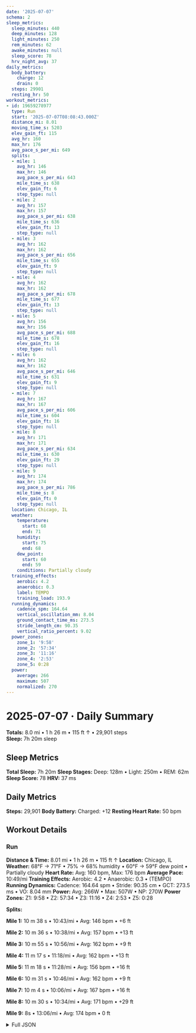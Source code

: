 ```yaml
---
date: '2025-07-07'
schema: 2
sleep_metrics:
  sleep_minutes: 440
  deep_minutes: 128
  light_minutes: 250
  rem_minutes: 62
  awake_minutes: null
  sleep_score: 78
  hrv_night_avg: 37
daily_metrics:
  body_battery:
    charge: 12
    drain: 0
  steps: 29901
  resting_hr: 50
workout_metrics:
- id: 19659278977
  type: Run
  start: '2025-07-07T08:08:43.000Z'
  distance_mi: 8.01
  moving_time_s: 5203
  elev_gain_ft: 115
  avg_hr: 160
  max_hr: 176
  avg_pace_s_per_mi: 649
  splits:
  - mile: 1
    avg_hr: 146
    max_hr: 146
    avg_pace_s_per_mi: 643
    mile_time_s: 638
    elev_gain_ft: 6
    step_type: null
  - mile: 2
    avg_hr: 157
    max_hr: 157
    avg_pace_s_per_mi: 638
    mile_time_s: 636
    elev_gain_ft: 13
    step_type: null
  - mile: 3
    avg_hr: 162
    max_hr: 162
    avg_pace_s_per_mi: 656
    mile_time_s: 655
    elev_gain_ft: 9
    step_type: null
  - mile: 4
    avg_hr: 162
    max_hr: 162
    avg_pace_s_per_mi: 678
    mile_time_s: 677
    elev_gain_ft: 13
    step_type: null
  - mile: 5
    avg_hr: 156
    max_hr: 156
    avg_pace_s_per_mi: 688
    mile_time_s: 678
    elev_gain_ft: 16
    step_type: null
  - mile: 6
    avg_hr: 162
    max_hr: 162
    avg_pace_s_per_mi: 646
    mile_time_s: 631
    elev_gain_ft: 9
    step_type: null
  - mile: 7
    avg_hr: 167
    max_hr: 167
    avg_pace_s_per_mi: 606
    mile_time_s: 604
    elev_gain_ft: 16
    step_type: null
  - mile: 8
    avg_hr: 171
    max_hr: 171
    avg_pace_s_per_mi: 634
    mile_time_s: 630
    elev_gain_ft: 29
    step_type: null
  - mile: 9
    avg_hr: 174
    max_hr: 174
    avg_pace_s_per_mi: 786
    mile_time_s: 8
    elev_gain_ft: 0
    step_type: null
  location: Chicago, IL
  weather:
    temperature:
      start: 68
      end: 71
    humidity:
      start: 75
      end: 68
    dew_point:
      start: 60
      end: 59
    conditions: Partially cloudy
  training_effects:
    aerobic: 4.2
    anaerobic: 0.3
    label: TEMPO
    training_load: 193.9
  running_dynamics:
    cadence_spm: 164.64
    vertical_oscillation_mm: 8.04
    ground_contact_time_ms: 273.5
    stride_length_cm: 90.35
    vertical_ratio_percent: 9.02
  power_zones:
    zone_1: '9:58'
    zone_2: '57:34'
    zone_3: '11:16'
    zone_4: '2:53'
    zone_5: 0:28
  power:
    average: 266
    maximum: 507
    normalized: 270
---
```

# 2025-07-07 · Daily Summary
**Totals:** 8.0 mi • 1 h 26 m • 115 ft ↑ • 29,901 steps  
**Sleep:** 7h 20m sleep

## Sleep Metrics
**Total Sleep:** 7h 20m
**Sleep Stages:** Deep: 128m • Light: 250m • REM: 62m
**Sleep Score:** 78
**HRV:** 37 ms

## Daily Metrics
**Steps:** 29,901
**Body Battery:** Charged: +12
**Resting Heart Rate:** 50 bpm

## Workout Details
### Run
**Distance & Time:** 8.01 mi • 1 h 26 m • 115 ft ↑
**Location:** Chicago, IL
**Weather:** 68°F → 71°F • 75% → 68% humidity • 60°F → 59°F dew point • Partially cloudy
**Heart Rate:** Avg: 160 bpm, Max: 176 bpm
**Average Pace:** 10:49/mi
**Training Effects:** Aerobic: 4.2 • Anaerobic: 0.3 • (TEMPO)
**Running Dynamics:** Cadence: 164.64 spm • Stride: 90.35 cm • GCT: 273.5 ms • VO: 8.04 mm
**Power:** Avg: 266W • Max: 507W • NP: 270W
**Power Zones:** Z1: 9:58 • Z2: 57:34 • Z3: 11:16 • Z4: 2:53 • Z5: 0:28

**Splits:**

**Mile 1:** 10 m 38 s • 10:43/mi • Avg: 146 bpm • +6 ft

**Mile 2:** 10 m 36 s • 10:38/mi • Avg: 157 bpm • +13 ft

**Mile 3:** 10 m 55 s • 10:56/mi • Avg: 162 bpm • +9 ft

**Mile 4:** 11 m 17 s • 11:18/mi • Avg: 162 bpm • +13 ft

**Mile 5:** 11 m 18 s • 11:28/mi • Avg: 156 bpm • +16 ft

**Mile 6:** 10 m 31 s • 10:46/mi • Avg: 162 bpm • +9 ft

**Mile 7:** 10 m 4 s • 10:06/mi • Avg: 167 bpm • +16 ft

**Mile 8:** 10 m 30 s • 10:34/mi • Avg: 171 bpm • +29 ft

**Mile 9:** 8s • 13:06/mi • Avg: 174 bpm • 0 ft



<details>
<summary>Full JSON</summary>

```json
{
  "date": "2025-07-07",
  "schema": 2,
  "sleep_metrics": {
    "sleep_minutes": 440,
    "deep_minutes": 128,
    "light_minutes": 250,
    "rem_minutes": 62,
    "awake_minutes": null,
    "sleep_score": 78,
    "hrv_night_avg": 37
  },
  "daily_metrics": {
    "body_battery": {
      "charge": 12,
      "drain": 0
    },
    "steps": 29901,
    "resting_hr": 50
  },
  "workout_metrics": [
    {
      "id": 19659278977,
      "type": "Run",
      "start": "2025-07-07T08:08:43.000Z",
      "distance_mi": 8.01,
      "moving_time_s": 5203,
      "elev_gain_ft": 115,
      "avg_hr": 160,
      "max_hr": 176,
      "avg_pace_s_per_mi": 649,
      "splits": [
        {
          "mile": 1,
          "avg_hr": 146,
          "max_hr": 146,
          "avg_pace_s_per_mi": 643,
          "mile_time_s": 638,
          "elev_gain_ft": 6,
          "step_type": null
        },
        {
          "mile": 2,
          "avg_hr": 157,
          "max_hr": 157,
          "avg_pace_s_per_mi": 638,
          "mile_time_s": 636,
          "elev_gain_ft": 13,
          "step_type": null
        },
        {
          "mile": 3,
          "avg_hr": 162,
          "max_hr": 162,
          "avg_pace_s_per_mi": 656,
          "mile_time_s": 655,
          "elev_gain_ft": 9,
          "step_type": null
        },
        {
          "mile": 4,
          "avg_hr": 162,
          "max_hr": 162,
          "avg_pace_s_per_mi": 678,
          "mile_time_s": 677,
          "elev_gain_ft": 13,
          "step_type": null
        },
        {
          "mile": 5,
          "avg_hr": 156,
          "max_hr": 156,
          "avg_pace_s_per_mi": 688,
          "mile_time_s": 678,
          "elev_gain_ft": 16,
          "step_type": null
        },
        {
          "mile": 6,
          "avg_hr": 162,
          "max_hr": 162,
          "avg_pace_s_per_mi": 646,
          "mile_time_s": 631,
          "elev_gain_ft": 9,
          "step_type": null
        },
        {
          "mile": 7,
          "avg_hr": 167,
          "max_hr": 167,
          "avg_pace_s_per_mi": 606,
          "mile_time_s": 604,
          "elev_gain_ft": 16,
          "step_type": null
        },
        {
          "mile": 8,
          "avg_hr": 171,
          "max_hr": 171,
          "avg_pace_s_per_mi": 634,
          "mile_time_s": 630,
          "elev_gain_ft": 29,
          "step_type": null
        },
        {
          "mile": 9,
          "avg_hr": 174,
          "max_hr": 174,
          "avg_pace_s_per_mi": 786,
          "mile_time_s": 8,
          "elev_gain_ft": 0,
          "step_type": null
        }
      ],
      "location": "Chicago, IL",
      "weather": {
        "temperature": {
          "start": 68,
          "end": 71
        },
        "humidity": {
          "start": 75,
          "end": 68
        },
        "dew_point": {
          "start": 60,
          "end": 59
        },
        "conditions": "Partially cloudy"
      },
      "training_effects": {
        "aerobic": 4.2,
        "anaerobic": 0.3,
        "label": "TEMPO",
        "training_load": 193.9
      },
      "running_dynamics": {
        "cadence_spm": 164.64,
        "vertical_oscillation_mm": 8.04,
        "ground_contact_time_ms": 273.5,
        "stride_length_cm": 90.35,
        "vertical_ratio_percent": 9.02
      },
      "power_zones": {
        "zone_1": "9:58",
        "zone_2": "57:34",
        "zone_3": "11:16",
        "zone_4": "2:53",
        "zone_5": "0:28"
      },
      "power": {
        "average": 266,
        "maximum": 507,
        "normalized": 270
      }
    }
  ]
}
```
</details>
